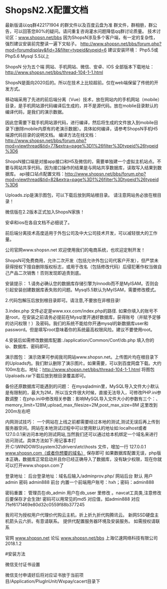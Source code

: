 # ShopsN2.X配置文档

最新版请以qq群422171904 的群文件以及百度云盘为准
群文件，群相册，群公告，可以回答您80%的疑问。请问重复咨询灌水问题降低qq群讨论质量。
技术讨论区：www.shopsn.net/bbs
因为ShopsN涉及多个客户端，有一定的复杂性，强烈建议安装前完整读一遍下文帖子。
http://www.shopsn.net/bbs/forum.php?mod=forumdisplay&fid=3&filter=typeid&typeid=6
建议安装环境：
Php5.5或Php5.6
Mysql 5.5以上

ShopsN 分为五个端 网站、手机网站、微信、安卓、IOS
全部版本下载地址：http://www.shopsn.net/bbs/thread-104-1-1.html

ShopsN是面向2020后的。所以在技术上比较超前。仅在web端保留了传统的开发方式。

移动端采用了先进的前后端分离（Vue）技术，放在网站内的手机网站（mobile）目录，是手机网站源代码编译后生成的，并不是源代码。放在moblie目录默认的编译代码，是我们的演示数据。

因此您需要下载手机网站源代码，进行编译，然后将生成的文件放入到mobile目录下(删除mobile内原有的老演示数据）。具体如何编译，请参考ShopsN手机H5端源代码目录的说明文档。
编译方法在线文档：http://www.shopsn.net/bbs/forum.php?mod=viewthread&tid=77&extra=page%3D1%26filter%3Dtypeid%26typeid%3D6

ShopsN接口端是对接app接口和H5及微信的，需要单独建一个虚拟主机站点。不要与网站共享代码。因为接口操作的结果是与网站共享数据库，读取写入结果到数据库。
api接口站点配置文档：http://www.shopsn.net/bbs/forum.php?mod=viewthread&tid=82&extra=page%3D1%26filter%3Dtypeid%26typeid%3D6


Uploads.zip是演示图包，可以下载后放到网站根目录。
请注意网站务必放在根目录！

微信版在2.2版本正式加入ShopsN家族！

安卓和ios在各自文档不必细说了。

前后端分离技术高度适用于外包公司及中大公司技术开发，可以减轻很大的工作量。


公司官网www.shopsn.net 欢迎使用我们的电商系统，也欢迎定制开发！

ShopsN可免费商用，允许二次开发（包括允许外包公司代客户开发），但严禁未获得授权下擅自删除版权标志，或用于改名（包括修改代码）后侵犯著作权当做自己产品二次销售！否则发现即追责到底。

安装提示：
1.请务必确认您的数据库存储引擎为Innodb而不是MyISAM。否则会引起安装创建数据库表失败的问题。Mysql5.5默认为MyISAM，需要修改模式。

2.代码包解压后放到根目录即可。请注意,不要放在非根目录!

3.index.php 文件必定是www.xxx.com/index.php的路径.
如果你填入的账号不是root，在安装之前请务必提前在Mysql里开通好数据库，获得账号（并赋予足够的访问权限！）及密码。我们的系统不能给你开通mysql的新数据库user和password。但是填写root意味着你的系统最高权限风险。建议不要使用root。

4.安装后如需修改数据库配置:./application/Common/Conf/db.php 填入你的ip、数据库、密码即可。

演示图包：
演示效果可参阅我司网站www.shopsn.net。上传图片均在根目录下的Uploads内。我们默认删除了演示图片。如果需要，可以到百度网盘下载。大约100m左右。地址：http://www.shopsn.net/bbs/thread-104-1-1.html  将图包Upaloads.rar下载后放到根目录覆盖即可。


备份还原数据库可能遇到的问题：
在mysqladmin里，MySQL导入文件大小默认是有限制的，最大为2M，所以当文件很大时候，直接无法导入，可修改PHP.ini参数调整：在php.ini中修改相关参数：影响MySQL导入文件大小的参数有三个：、
memory_limit=128M,upload_max_filesize=2M,post_max_size=8M  这里改到200m左右吧


内网测试技巧：
一个网站在上线之前都需要经过本地的测试,测试无误后再上传到服务器空间。网站在本地测试过程中可以使用默认的地址如:localhost或者127.0.0.1来访问本地的测试网站,当然我们还可以通过给本机绑定一个域名来进行访问测试。具体方法如下:用记事本打开:C:\WINDOWS\system32\drivers\etc\hosts 文件，增加一行
127.0.0.1     www.shopsn.com（或者你想要的域名） 保存即可
如果数据库配置无误，php版本正确，数据库正常启动并且你已经正确导入了数据库，没有缺少权限，现在你就可以打开www.shopsn.com了


登录地址：
后台登录地址：域名后输入/adminprov.php/
网站后台 默认 用户 admin 密码 admin888 
前台 内置一个前端用户账号：hxh；密码：admin888


密码重置：
管理员在db_admin  用户在db_user 里修改 。navcat工具类,注意修改后要保存才会生效!
密码可以用常见的md5 对应值，如admin888 对应  7fef6171469e80d32c0559f88b377245



我司可为授权用户代理价代购云主机，折上折九折代购腾讯云。
新网SSD硬盘主机箭头云六折。有意请联系。
提供代配置服务器环境及安装服务。
如需授权请联系

官网 www.shopsn.net
论坛 www.shopsn.net/bbs
上海亿速网络科技有限公司 2018.1.2

#安装方法

微信支付证书设置

微信支付申请好后将对应证书放于当前项目/Application/PlugInUnit/Wxpay/cacert目录下

